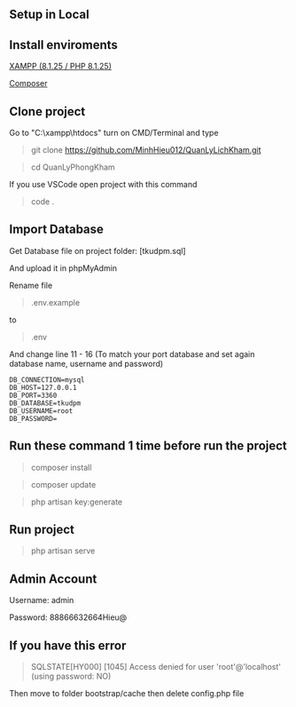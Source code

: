## Setup in Local

## Install enviroments

[XAMPP (8.1.25 / PHP 8.1.25)](https://sourceforge.net/projects/xampp/files/XAMPP%20Windows/8.1.25/xampp-windows-x64-8.1.25-0-VS16-installer.exe)

[Composer](https://getcomposer.org/download/)


## Clone project

Go to "C:\xampp\htdocs" turn on CMD/Terminal and type

> git clone https://github.com/MinhHieu012/QuanLyLichKham.git

> cd QuanLyPhongKham

If you use VSCode open project with this command

> code .

## Import Database

Get Database file on project folder: [tkudpm.sql]

And upload it in phpMyAdmin

Rename file 

> .env.example

to

> .env

And change line 11 - 16 (To match your port database and set again database name, username and password)

```
DB_CONNECTION=mysql
DB_HOST=127.0.0.1
DB_PORT=3360
DB_DATABASE=tkudpm
DB_USERNAME=root
DB_PASSWORD=
```

## Run these command 1 time before run the project

> composer install

> composer update

> php artisan key:generate

## Run project

> php artisan serve

## Admin Account

Username: admin

Password: 88866632664Hieu@

## If you have this error

> SQLSTATE[HY000] [1045] Access denied for user 'root'@'localhost' (using password: NO)

Then move to folder bootstrap/cache then delete config.php file
